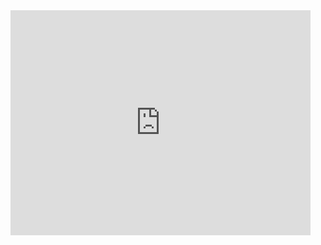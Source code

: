 <iframe width="480" height="360" src="http://www.youtube.com/embed/WO82PoAczTc" frameborder="0"> </iframe>
